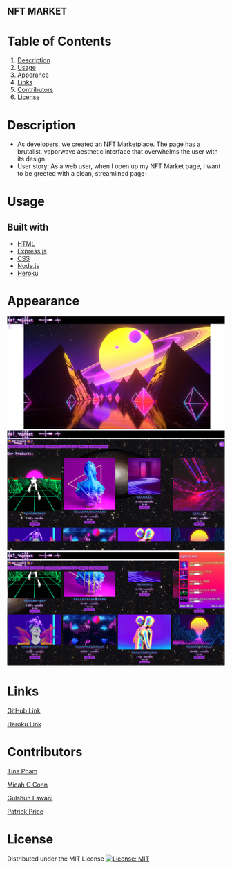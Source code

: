 ## NFT MARKET

# Table of Contents
  <ol>
    <li><a href="#description">Description</a></li>
    <li><a href="#usage">Usage</a></li>
    <li><a href="#appearance">Apperance</a></li>
    <li><a href="#links">Links</a></li>
    <li><a href="#contributors">Contributors</a></li>
    <li><a href="#license">License</a></li>
  </ol>

# Description

- As developers, we created an NFT Marketplace.
The page has a brutalist, vaporwave aesthetic interface that overwhelms the user with its design.
- User story:
As a web user, when I open up my NFT Market page, I want to be greeted with a clean, streamlined page-
# Usage

Built with
--- 
- [HTML](https://developer.mozilla.org/en-US/docs/Web/HTML)
- [Express.js](https://expressjs.com/)
- [CSS](https://developer.mozilla.org/en-US/docs/Web/CSS)
- [Node.js](https://nodejs.org/en/)
- [Heroku](https://dashboard.heroku.com/login)

# Appearance

<img src="client/public/images/sc1.png" alt="HomePage">
<img src="client/public/images/sc2.png" alt="HomePage2">
<img src="client/public/images/sc3.png" alt="AddCart">

# Links

[GitHub Link](https://github.com/pacoavocado/groupproject_3)

[Heroku Link](https://stark-wildwood-90610.herokuapp.com/)

# Contributors

[Tina Pham](https://github.com/tpham912)

[Micah C Conn](https://github.com/pacoavocado)

[Gulshun Eswani](https://github.com/geswani1)

[Patrick Price](https://github.com/Damerian00)

# License

Distributed under the MIT License [![License: MIT](https://img.shields.io/badge/License-MIT-yellow.svg)](https://opensource.org/licenses/MIT)

